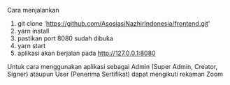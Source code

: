 Cara menjalankan
 1. git clone 'https://github.com/AsosiasiNazhirIndonesia/frontend.git'
 2. yarn install
 3. pastikan port 8080 sudah dibuka
 4. yarn start
 5. aplikasi akan berjalan pada http://127.0.0.1:8080

Untuk cara menggunakan aplikasi sebagai Admin (Super Admin, Creator, Signer) ataupun User (Penerima Sertifikat) dapat mengikuti rekaman Zoom